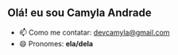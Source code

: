 ## Olá! eu sou Camyla Andrade
  
- 📫 Como me contatar: [devcamyla@gmail.com](mailto:devcamyla@gmail.com)  
- 😄 Pronomes: **ela/dela**  
